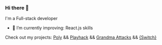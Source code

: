### Hi there 👋

I'm a Full-stack developer

- 🔭 I’m currently improving: React.js skills

Check out my projects:  [Poly](https://polyapp.netlify.app/)  &&  [Playhack](https://playhack.netlify.app/)  &&  [Grandma Attacks](https://miloliveira.github.io/Project_1_Game/)  &&  [{Switch}](https://project-fullstackapp.herokuapp.com/)

